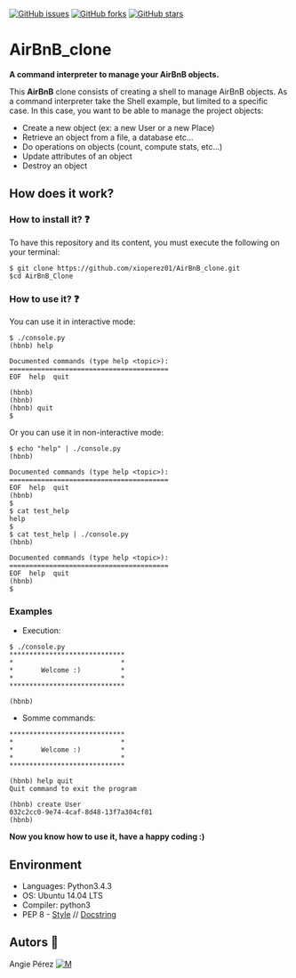 [![GitHub issues](https://img.shields.io/github/issues/xioperez01/AirBnB_clone?style=plastic)](https://github.com/xioperez01/AirBnB_clone/issues)
[![GitHub forks](https://img.shields.io/github/forks/xioperez01/AirBnB_clone?color=orange&style=plastic)](https://github.com/xioperez01/AirBnB_clone/network)
[![GitHub stars](https://img.shields.io/github/stars/xioperez01/AirBnB_clone?color=violet&style=plastic)](https://github.com/xioperez01/AirBnB_clone/stargazers)
# AirBnB_clone #
**A command interpreter to manage your AirBnB objects.**

This **AirBnB** clone consists of creating a shell to manage AirBnB objects.
As a command interpreter take the Shell example, but limited to a specific case. In this case, you want to be able to manage the project objects:
* Create a new object (ex: a new User or a new Place)
* Retrieve an object from a file, a database etc…
* Do operations on objects (count, compute stats, etc…)
* Update attributes of an object
* Destroy an object
## How does it work? ##
### How to install it? :question: ###
To have this repository and its content, you must execute the following on your terminal:
~~~
$ git clone https://github.com/xioperez01/AirBnB_clone.git
$cd AirBnB_Clone
~~~
### How to use it? :question: ###
You can use it in interactive mode:
~~~
$ ./console.py
(hbnb) help

Documented commands (type help <topic>):
========================================
EOF  help  quit

(hbnb) 
(hbnb) 
(hbnb) quit
$
~~~
Or you can use it in non-interactive mode:
~~~
$ echo "help" | ./console.py
(hbnb)

Documented commands (type help <topic>):
========================================
EOF  help  quit
(hbnb) 
$
$ cat test_help
help
$
$ cat test_help | ./console.py
(hbnb)

Documented commands (type help <topic>):
========================================
EOF  help  quit
(hbnb) 
$
~~~
### Examples ###
* Execution:
~~~
$ ./console.py
*****************************
*                           *
*       Welcome :)          *
*                           *
*****************************

(hbnb) 
~~~
* Somme commands:
~~~
*****************************
*                           *
*       Welcome :)          *
*                           *
*****************************

(hbnb) help quit
Quit command to exit the program

(hbnb) create User
032c2cc0-9e74-4caf-8d48-13f7a304cf81
(hbnb)
~~~
**Now you know how to use it, have a happy coding :)**
## Environment ##
* Languages: Python3.4.3
* OS: Ubuntu 14.04 LTS
* Compiler: python3
* PEP 8 - [Style](https://www.python.org/dev/peps/pep-0008/) // [Docstring](https://sphinxcontrib-napoleon.readthedocs.io/en/latest/example_google.html)
## Autors :ribbon: ##
 Angie Pérez [![M](https://upload.wikimedia.org/wikipedia/fr/thumb/c/c8/Twitter_Bird.svg/30px-Twitter_Bird.svg.png)](https://twitter.com/xiommyperez)


